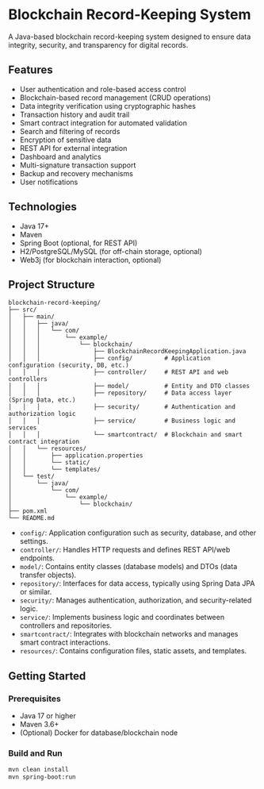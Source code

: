 # Blockchain Record-Keeping System

A Java-based blockchain record-keeping system designed to ensure data integrity, security, and transparency for digital records.

## Features

- User authentication and role-based access control
- Blockchain-based record management (CRUD operations)
- Data integrity verification using cryptographic hashes
- Transaction history and audit trail
- Smart contract integration for automated validation
- Search and filtering of records
- Encryption of sensitive data
- REST API for external integration
- Dashboard and analytics
- Multi-signature transaction support
- Backup and recovery mechanisms
- User notifications

## Technologies

- Java 17+
- Maven
- Spring Boot (optional, for REST API)
- H2/PostgreSQL/MySQL (for off-chain storage, optional)
- Web3j (for blockchain interaction, optional)

## Project Structure

```
blockchain-record-keeping/
├── src/
│   ├── main/
│   │   ├── java/
│   │   │   └── com/
│   │   │       └── example/
│   │   │           └── blockchain/
│   │   │               ├── BlockchainRecordKeepingApplication.java
│   │   │               ├── config/         # Application configuration (security, DB, etc.)
│   │   │               ├── controller/     # REST API and web controllers
│   │   │               ├── model/          # Entity and DTO classes
│   │   │               ├── repository/     # Data access layer (Spring Data, etc.)
│   │   │               ├── security/       # Authentication and authorization logic
│   │   │               ├── service/        # Business logic and services
│   │   │               └── smartcontract/  # Blockchain and smart contract integration
│   │   └── resources/
│   │       ├── application.properties
│   │       └── static/
│   │       └── templates/
│   └── test/
│       └── java/
│           └── com/
│               └── example/
│                   └── blockchain/
├── pom.xml
└── README.md
```

- `config/`: Application configuration such as security, database, and other settings.
- `controller/`: Handles HTTP requests and defines REST API/web endpoints.
- `model/`: Contains entity classes (database models) and DTOs (data transfer objects).
- `repository/`: Interfaces for data access, typically using Spring Data JPA or similar.
- `security/`: Manages authentication, authorization, and security-related logic.
- `service/`: Implements business logic and coordinates between controllers and repositories.
- `smartcontract/`: Integrates with blockchain networks and manages smart contract interactions.
- `resources/`: Contains configuration files, static assets, and templates.

## Getting Started

### Prerequisites

- Java 17 or higher
- Maven 3.6+
- (Optional) Docker for database/blockchain node

### Build and Run

```bash
mvn clean install
mvn spring-boot:run
```
